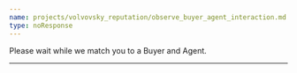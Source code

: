 ```yaml
---
name: projects/volvovsky_reputation/observe_buyer_agent_interaction.md
type: noResponse
---
```


Please wait while we match you to a Buyer and Agent.

---
